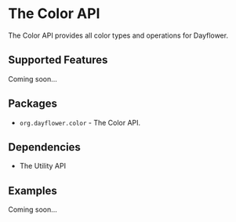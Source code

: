 The Color API
=============
The Color API provides all color types and operations for Dayflower.

Supported Features
------------------
Coming soon...

Packages
--------
* `org.dayflower.color` - The Color API.

Dependencies
------------
* The Utility API

Examples
--------
Coming soon...